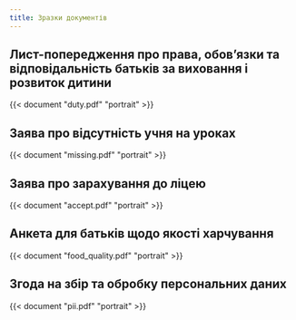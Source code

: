 ```yaml
---
title: Зразки документів
---
```


## Лист-попередження про права, обов’язки та відповідальність батьків за виховання і розвиток дитини

{{< document "duty.pdf" "portrait" >}}

## Заява про відсутність учня на уроках

{{< document "missing.pdf" "portrait" >}}

## Заява про зарахування до ліцею

{{< document "accept.pdf" "portrait" >}}

## Анкета для батьків щодо якості харчування

{{< document "food_quality.pdf" "portrait" >}}

## Згода на збір та обробку персональних даних

{{< document "pii.pdf" "portrait" >}}
